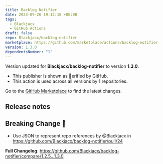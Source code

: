```yaml
---
title: Backlog Notifier
date: 2023-09-26 19:12:18 +00:00
tags:
  - Blackjacx
  - GitHub Actions
draft: false
repo: Blackjacx/backlog-notifier
marketplace: https://github.com/marketplace/actions/backlog-notifier
version: 1.3.0
dependentsNumber: "1"
---
```



Version updated for **Blackjacx/backlog-notifier** to version **1.3.0**.
- This publisher is shown as erified by GitHub.
- This action is used across all versions by **1** repositories.

Go to the [GitHub Marketplace](https://github.com/marketplace/actions/backlog-notifier) to find the latest changes.

## Release notes

## Breaking Change 🚨
* Use JSON to represent repo references by @Blackjacx in https://github.com/Blackjacx/backlog-notifier/pull/24


**Full Changelog**: https://github.com/Blackjacx/backlog-notifier/compare/1.2.5...1.3.0
